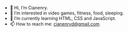 - 👋 Hi, I’m Cianenry.
- 👀 I’m interested in video games, fitness, food, sleeping.   
- 🌱 I’m currently learning HTML, CSS and JavaScript.
- 📫 How to reach me: cianenryd@gmail.com

<!---
cianedanan/cianedanan is a ✨ special ✨ repository because its `README.md` (this file) appears on your GitHub profile.
You can click the Preview link to take a look at your changes.
--->
